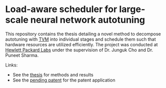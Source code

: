 # Load-aware scheduler for large-scale neural network autotuning
This repository contains the thesis detailing a novel method to decompose autotuning with [TVM](https://tvm.apache.org/) into individual stages and schedule them such that hardware resources are utilized efficiently. The project was conducted at [Hewlett Packard Labs](https://www.hpe.com/us/en/hewlett-packard-labs.html) under the supervision of Dr. Junguk Cho and Dr. Puneet Sharma.

Links:
* See the [thesis](T2000.pdf) for methods and results
* See the [pending patent](https://patents.google.com/patent/US20220129315A1) for the patent application
